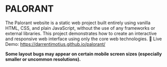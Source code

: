 # PALORANT
The Palorant website is a static web project built entirely using vanilla HTML, CSS, and plain JavaScript, without the use of any frameworks or external libraries. This project demonstrates how to create an interactive and responsive web interface using only the core web technologies.
🔗 Live Demo: https://darrentimotius.github.io/palorant/

**Some layout bugs may appear on certain mobile screen sizes (especially smaller or uncommon resolutions).**
